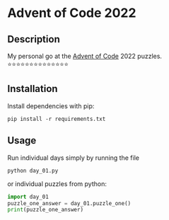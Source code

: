 # Advent of Code 2022

## Description
My personal go at the [Advent of Code](https://adventofcode.com/) 2022 puzzles.  
⭐⭐⭐⭐⭐⭐⭐⭐⭐⭐⭐⭐⭐⭐

## Installation
Install dependencies with pip:
```console
pip install -r requirements.txt
```

## Usage
Run individual days simply by running the file
```console
python day_01.py
```
or individual puzzles from python:
```python
import day_01
puzzle_one_answer = day_01.puzzle_one()
print(puzzle_one_answer)
```